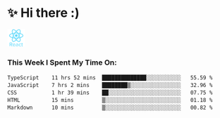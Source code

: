 <h1 align="left">✨ Hi there :)</h1>

  <a href="https://reactjs.org/" target="_blank" rel="noreferrer">   
    <img src="https://raw.githubusercontent.com/devicons/devicon/master/icons/react/react-original-wordmark.svg" alt="react" width="40"     
    height="40"/></a>
 
<h3 align="left">This Week I Spent My Time On:</h3>
<!--START_SECTION:waka-->

```txt
TypeScript    11 hrs 52 mins  ██████████████░░░░░░░░░░░   55.59 %
JavaScript    7 hrs 2 mins    ████████▒░░░░░░░░░░░░░░░░   32.96 %
CSS           1 hr 39 mins    ██░░░░░░░░░░░░░░░░░░░░░░░   07.75 %
HTML          15 mins         ▒░░░░░░░░░░░░░░░░░░░░░░░░   01.18 %
Markdown      10 mins         ▒░░░░░░░░░░░░░░░░░░░░░░░░   00.82 %
```

<!--END_SECTION:waka-->

